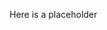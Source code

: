 <link rel="stylesheet" href="demo.less.css" />

Here is a <span class="placeholder">placeholder</span>